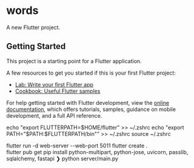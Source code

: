 # words

A new Flutter project.

## Getting Started

This project is a starting point for a Flutter application.

A few resources to get you started if this is your first Flutter project:

- [Lab: Write your first Flutter app](https://docs.flutter.dev/get-started/codelab)
- [Cookbook: Useful Flutter samples](https://docs.flutter.dev/cookbook)

For help getting started with Flutter development, view the
[online documentation](https://docs.flutter.dev/), which offers tutorials,
samples, guidance on mobile development, and a full API reference.


echo "export FLUTTERPATH=\$HOME/flutter" >> ~/.zshrc
echo "export PATH=\"\$PATH:\$FLUTTERPATH/bin\"" >> ~/.zshrc
source ~/.zshrc

flutter run -d web-server --web-port 5011
flutter create .             
flutter pub get
pip install python-multipart, python-jose, uvicorn, passlib, sqlalchemy, fastapi
❯ python server/main.py
